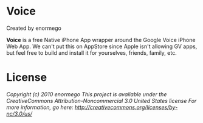 # Voice

Created by enormego

**Voice** is a free Native iPhone App wrapper around the Google Voice iPhone Web App.  We can't put this on AppStore since Apple isn't allowing GV apps, but feel free to build and install it for yourselves, friends, family, etc.

# License
*Copyright (c) 2010 enormego*
*This project is available under the CreativeCommons Attribution-Noncommercial 3.0 United States license*
*For more information, go here: http://creativecommons.org/licenses/by-nc/3.0/us/*